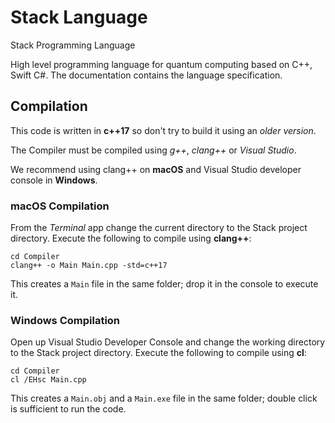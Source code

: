 
# Stack Language

Stack Programming Language

High level programming language for quantum
computing based on C++, Swift C#.
The documentation contains the language specification.

## Compilation

This code is written in **c++17** so don't try to build
it using an *older version*.

The Compiler must be compiled using *g++*,
*clang++* or *Visual Studio*.

We recommend using clang++ on **macOS** and Visual
Studio developer console in **Windows**.

### macOS Compilation

From the *Terminal* app change the current directory to
the Stack project directory.
Execute the following to compile using **clang++**:

    cd Compiler
	clang++ -o Main Main.cpp -std=c++17

This creates a `Main` file in the same folder;
drop it in the console to execute it.

### Windows Compilation

Open up Visual Studio Developer Console and change
the working directory to the Stack project directory.
Execute the following to compile using **cl**:

    cd Compiler
    cl /EHsc Main.cpp

This creates a `Main.obj` and a `Main.exe` file in the
same folder; double click is sufficient to run the code.


